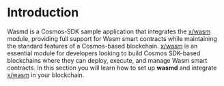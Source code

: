 # Introduction

Wasmd is a Cosmos-SDK sample application that integrates the [x/wasm] module, providing full support
for Wasm smart contracts while maintaining the standard features of a Cosmos-based blockchain.
[x/wasm] is an essential module for developers looking to build Cosmos SDK-based blockchains where
they can deploy, execute, and manage Wasm smart contracts. In this section you will learn how to set
up **wasmd** and integrate [x/wasm] in your blockchain.

[x/wasm]: https://github.com/CosmWasm/wasmd/tree/main/x/wasm
